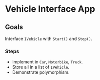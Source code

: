# Vehicle Interface App

## Goals
Interface <code>IVehicle</code> with <code>Start()</code> and <code>Stop()</code>.

### Steps
- Implement in <code>Car</code>, <code>Motorbike</code>, <code>Truck</code>.
- Store all in a list of <code>IVehicle</code>.
- Demonstrate polymorphism.